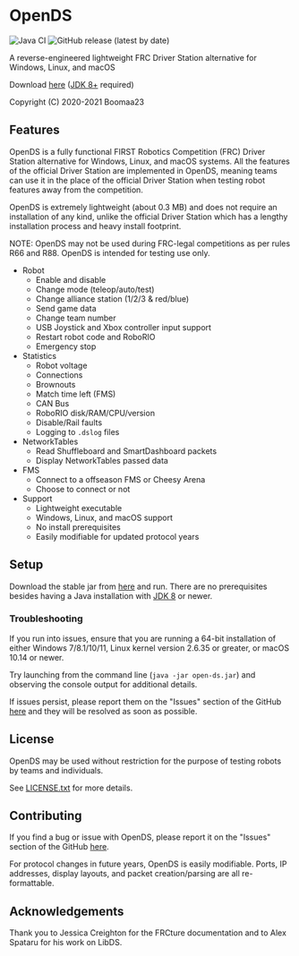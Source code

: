 # OpenDS
![Java CI](https://github.com/Boomaa23/open-ds/workflows/Java%20CI/badge.svg)
![GitHub release (latest by date)](https://img.shields.io/github/v/release/Boomaa23/open-ds)

A reverse-engineered lightweight FRC Driver Station alternative for Windows, Linux, and macOS

Download [here](https://boomaa23.github.io/open-ds/download.html) ([JDK 8+](https://adoptopenjdk.net/) required)

Copyright (C) 2020-2021 Boomaa23

## Features
OpenDS is a fully functional FIRST Robotics Competition (FRC) Driver Station 
alternative for Windows, Linux, and macOS systems.
All the features of the official Driver Station are implemented in OpenDS, 
meaning teams can use it in the place of the official Driver Station 
when testing robot features away from the competition.

OpenDS is extremely lightweight (about 0.3 MB) and does not require an 
installation of any kind, unlike the official Driver Station which 
has a lengthy installation process and heavy install footprint.

NOTE: OpenDS may not be used during FRC-legal competitions as per 
rules R66 and R88. OpenDS is intended for testing use only.

* Robot
    * Enable and disable
    * Change mode (teleop/auto/test)
    * Change alliance station (1/2/3 & red/blue)
    * Send game data
    * Change team number
    * USB Joystick and Xbox controller input support
    * Restart robot code and RoboRIO
    * Emergency stop
* Statistics
    * Robot voltage
    * Connections
    * Brownouts
    * Match time left (FMS)
    * CAN Bus
    * RoboRIO disk/RAM/CPU/version
    * Disable/Rail faults
    * Logging to `.dslog` files
* NetworkTables
    * Read Shuffleboard and SmartDashboard packets
    * Display NetworkTables passed data
* FMS
    * Connect to a offseason FMS or Cheesy Arena
    * Choose to connect or not
* Support
    * Lightweight executable
    * Windows, Linux, and macOS support
    * No install prerequisites
    * Easily modifiable for updated protocol years
    
## Setup
Download the stable jar from [here](https://boomaa23.github.io/open-ds/download.html) and run. There are no prerequisites besides having a Java installation with [JDK 8](https://www.oracle.com/java/technologies/javase-downloads.html) or newer.

### Troubleshooting
If you run into issues, ensure that you are running a 64-bit installation of either Windows 7/8.1/10/11, Linux kernel version 2.6.35 or greater, or macOS 10.14 or newer.

Try launching from the command line (`java -jar open-ds.jar`) and observing the console output for additional details.

If issues persist, please report them on the "Issues" section of the GitHub [here](https://github.com/Boomaa23/open-ds/issues) and they will be resolved as soon as possible.



## License
OpenDS may be used without restriction for the purpose of testing robots by teams and individuals.

See [LICENSE.txt](https://github.com/Boomaa23/open-ds/blob/master/LICENSE.txt) for more details.

## Contributing
If you find a bug or issue with OpenDS, please report it on the "Issues" section of the GitHub [here](https://github.com/Boomaa23/open-ds/issues).

For protocol changes in future years, OpenDS is easily modifiable. Ports, IP addresses, display layouts, and packet creation/parsing are all re-formattable.

## Acknowledgements
Thank you to Jessica Creighton for the FRCture documentation and to Alex Spataru for his work on LibDS.


<!-- There are four main classes that need to be implemented for a new protocol year:
* `PacketParser`
    * Package: `com.boomaa.opends.data.receive.parser`
    * Example: [`Parser2020`](https://github.com/Boomaa23/open-ds/blob/master/src/main/java/com/boomaa/opends/data/receive/parser/Parser2020.java)
    * Description: Parses received packet data that is not contained within tags (e.g. standard data across all packets of that type)
    * Implementation: Create four classes that extend the above class, one for each connection (e.g. TCP and UDP for RoboRIO and FMS). 
        Make all four classes sub-classes of a single class `Parser20XX` with the same naming scheme found in the example.
* `PacketCreator`
    * Package: `com.boomaa.opends.data.send.creator`
    * Example: [`Creator2020`](https://github.com/Boomaa23/open-ds/blob/master/src/main/java/com/boomaa/opends/data/send/creator/Creator2020.java)
    * Description: Creates packets to send to the RoboRIO or FMS based on GUI inputs and other status sources.
    * Implementation: Create four methods in a single class. Make the class extend the abstract class `PacketCreator`,
        and implement all the methods. This is a good place to access GUI data through the JDEC.
* `LayoutPlacer`
    * Package: `com.boomaa.opends.display.layout`
    * Example: [`Layout2020`](https://github.com/Boomaa23/open-ds/blob/master/src/main/java/com/boomaa/opends/display/layout/Layout2020.java)
    * Description: Places all display elements on the main JFrame (Swing) conforming to a GridBagLayout from MainJDEC.
    * Implementation: Create a class that extends the abstract class `LayoutPlacer`. the constructor takes a `GBCPanelBuilder`, which is
        used to position elements and then build them to the frame in a cleaner manner than the builtin `GridBagConstraints`. The method
        `init()` should be used to position everything.
* `ElementUpdater`
    * Package: `com.boomaa.opends.display.updater`
    * Example: [`Updater2020`](https://github.com/Boomaa23/open-ds/blob/master/src/main/java/com/boomaa/opends/display/updater/Updater2020.java)
    * Description: Updates the previously positioned GUI elements with data from the parsers.
    * Implementation: Make a new class that extends the abstract class `ElementUpdater`. This will contain methods to update the GUI from each
        packet stream, and methods to reset the elements should connection to the remote (RoboRIO/FMS) stop.

Make sure that naming schemes are followed. Add another integer entry to the array in `DisplayEndpoint:getValidProtocolYears()` 
when all four main classes have been created. This will allow the selection of the new protocol by the user. Put it first if it should be default.-->